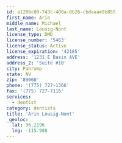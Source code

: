 ```yaml
---
id: a1208c00-743c-408a-8b26-cbdaaae9b855
first_name: Arin
middle_name: Michael
last_name: Lousig-Nont
license_type: DMD
license_number: '5463'
license_status: Active
license_expiration: '42185'
address: '1231 E Basin AVE'
address_2: 'Suite #10'
city: Pahrump
state: NV
zip: '89060'
phone: '(775) 727-1366'
fax: '(775) 727-7116'
services:
  - dentist
category: dentists
title: 'Arin Lousig-Nont'
_geoloc:
  lat: 36.2196
  lng: -115.988
---
```

